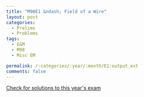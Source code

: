 ```yaml
---
title: "M98E1 &ndash; Field of a Wire"
layout: post
categories:
  - Prelims
  - Problems
tags:
  - E&M
  - M98
  - Misc EM

permalink: /:categories/:year/:month/E1:output_ext
comments: false
---
```

<object data="1998M1E.pdf" type="application/pdf" width="100%" height="500"></object>
<div class="message"><a href='https://princetonprelim.com/prelim/1/'>Check for solutions to this year's exam</a></div>